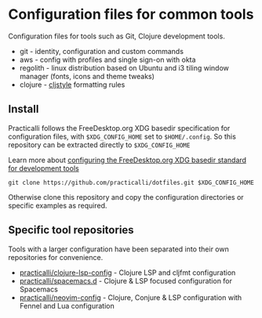 # Configuration files for common tools

Configuration files for tools such as Git, Clojure development tools.

* git - identity, configuration and custom commands
* aws - config with profiles and single sign-on with okta
* regolith - linux distribution based on Ubuntu and i3 tiling window manager (fonts, icons and theme tweaks)
* clojure - [cljstyle](https://github.com/greglook/cljstyle) formatting rules


## Install

Practicalli follows the FreeDesktop.org XDG basedir specification for configuration files, with `$XDG_CONFIG_HOME` set to `$HOME/.config`. So this repository can be extracted directly to `$XDG_CONFIG_HOME`

Learn more about [configuring the FreeDesktop.org XDG basedir standard for development tools](https://practical.li/blog/posts/adopt-FreeDesktop.org-XDG-standard-for-configuration-files/)

```
git clone https://github.com/practicalli/dotfiles.git $XDG_CONFIG_HOME
```

Otherwise clone this repository and copy the configuration directories or specific examples as required.


## Specific tool repositories

Tools with a larger configuration have been separated into their own repositories for convenience.

* [practicalli/clojure-lsp-config](https://github.com/practicalli/clojure-lsp-config) - Clojure LSP and cljfmt configuration
* [practicalli/spacemacs.d](https://github.com/practicalli/spacemacs.d/) - Clojure & LSP focused configuration for Spacemacs
* [practicalli/neovim-config](https://github.com/practicalli/neovim-config-redux) - Clojure, Conjure & LSP configuration with Fennel and Lua configuration
